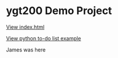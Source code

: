 # ygt200 Demo Project

[View index.html](https://jleopold28.github.io/ygt200/)

[View python to-do list example](https://jleopold28.github.io/ygt200/python)

James was here
